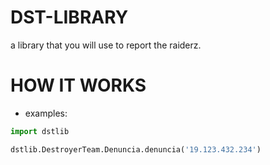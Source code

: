 # DST-LIBRARY
a library that you will use to report the raiderz.

# HOW IT WORKS
- examples: 
```py 
import dstlib

dstlib.DestroyerTeam.Denuncia.denuncia('19.123.432.234')

```
